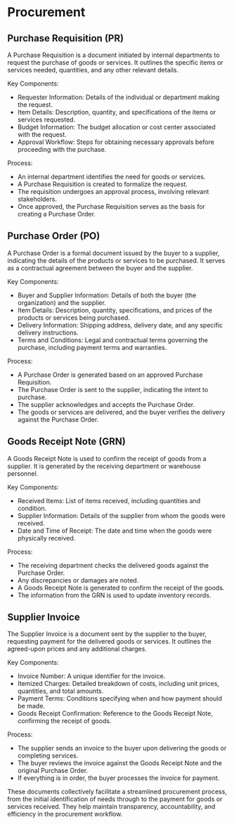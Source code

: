 # Procurement

## Purchase Requisition (PR)

A Purchase Requisition is a document initiated by internal departments to request the purchase of goods or services. It outlines the specific items or services needed, quantities, and any other relevant details.

Key Components:

* Requester Information: Details of the individual or department making the request.
* Item Details: Description, quantity, and specifications of the items or services requested.
* Budget Information: The budget allocation or cost center associated with the request.
* Approval Workflow: Steps for obtaining necessary approvals before proceeding with the purchase.

Process:

* An internal department identifies the need for goods or services.
* A Purchase Requisition is created to formalize the request.
* The requisition undergoes an approval process, involving relevant stakeholders.
* Once approved, the Purchase Requisition serves as the basis for creating a Purchase Order.

## Purchase Order (PO)

A Purchase Order is a formal document issued by the buyer to a supplier, indicating the details of the products or services to be purchased. It serves as a contractual agreement between the buyer and the supplier.

Key Components:

* Buyer and Supplier Information: Details of both the buyer (the organization) and the supplier.
* Item Details: Description, quantity, specifications, and prices of the products or services being purchased.
* Delivery Information: Shipping address, delivery date, and any specific delivery instructions.
* Terms and Conditions: Legal and contractual terms governing the purchase, including payment terms and warranties.

Process:

* A Purchase Order is generated based on an approved Purchase Requisition.
* The Purchase Order is sent to the supplier, indicating the intent to purchase.
* The supplier acknowledges and accepts the Purchase Order.
* The goods or services are delivered, and the buyer verifies the delivery against the Purchase Order.

## Goods Receipt Note (GRN)

A Goods Receipt Note is used to confirm the receipt of goods from a supplier. It is generated by the receiving department or warehouse personnel.

Key Components:

* Received Items: List of items received, including quantities and condition.
* Supplier Information: Details of the supplier from whom the goods were received.
* Date and Time of Receipt: The date and time when the goods were physically received.

Process:

* The receiving department checks the delivered goods against the Purchase Order.
* Any discrepancies or damages are noted.
* A Goods Receipt Note is generated to confirm the receipt of the goods.
* The information from the GRN is used to update inventory records.

## Supplier Invoice

The Supplier Invoice is a document sent by the supplier to the buyer, requesting payment for the delivered goods or services. It outlines the agreed-upon prices and any additional charges.

Key Components:

* Invoice Number: A unique identifier for the invoice.
* Itemized Charges: Detailed breakdown of costs, including unit prices, quantities, and total amounts.
* Payment Terms: Conditions specifying when and how payment should be made.
* Goods Receipt Confirmation: Reference to the Goods Receipt Note, confirming the receipt of goods.

Process:

* The supplier sends an invoice to the buyer upon delivering the goods or completing services.
* The buyer reviews the invoice against the Goods Receipt Note and the original Purchase Order.
* If everything is in order, the buyer processes the invoice for payment.

These documents collectively facilitate a streamlined procurement process, from the initial identification of needs through to the payment for goods or services received. They help maintain transparency, accountability, and efficiency in the procurement workflow.